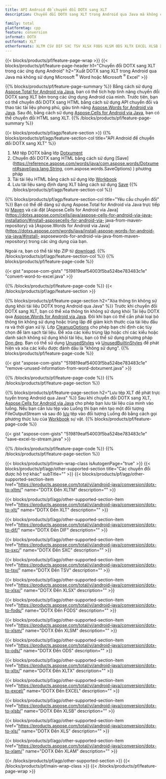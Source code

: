 ```yaml
---
title: API Android để chuyển đổi DOTX sang XLT
description: Chuyển đổi DOTX sang XLT trong Android qua Java mà không cần sử dụng Microsoft Word hoặc Microsoft Excel

family: total
platformtag: cpp
feature: conversion
informat: DOTX
outformat: XLT
otherformats: XLTM CSV DIF SXC TSV XLSX FODS XLSM ODS XLTX EXCEL XLSB XLS XLAM
---
```

{{< blocks/products/pf/feature-page-wrap >}}
{{< blocks/products/pf/feature-page-header h1="Chuyển đổi DOTX sang XLT trong các ứng dụng Android" h2="Xuất DOTX sang XLT trong Android qua Java mà không sử dụng Microsoft <sup>&reg;</sup> Word hoặc Microsoft <sup>&reg;</sup> Excel" >}}

{{% blocks/products/pf/feature-page-summary %}}
Bằng cách sử dụng [Aspose.Total for Android via Java](https://products.aspose.com/total/android-java/), bạn có thể tích hợp tính năng chuyển đổi DOTX sang XLT bên trong các ứng dụng Android của mình. Trước tiên, bạn có thể chuyển đổi DOTX sang HTML bằng cách sử dụng API chuyển đổi và thao tác tài liệu phong phú, giàu tính năng [Aspose.Words for Android via Java](https://products.aspose.com/words/android-java/). Sau đó, bằng cách sử dụng [Aspose.Cells for Android via Java](https://products.aspose.com/cells/android-java/), bạn có thể chuyển đổi HTML sang XLT. 
{{% /blocks/products/pf/feature-page-summary  %}}

{{< blocks/products/pf/agp/feature-section >}}
{{% blocks/products/pf/agp/feature-section-col title="API Android để chuyển đổi DOTX sang XLT" %}}
1. Mở tệp DOTX bằng lớp [Dotxument](https://reference.aspose.com/words/java/com.aspose.words/Dotxument)
2. Chuyển đổi DOTX sang HTML bằng cách sử dụng [Save](https://reference.aspose.com/words/java/com.aspose.words/Dotxument#save(java.lang.String, com.aspose.words.SaveOptions) ) phương pháp
3. Tải tài liệu HTML bằng cách sử dụng lớp [Workbook](https://reference.aspose.com/cells/java/com.aspose.cells/Workbook)
4. Lưu tài liệu sang định dạng XLT bằng cách sử dụng [Save](https://reference.aspose.com/cells/java/com.aspose.cells/workbook)
{{% /blocks/products/pf/agp/feature-section-col %}}

{{% blocks/products/pf/agp/feature-section-col title="Yêu cầu chuyển đổi" %}}
Bạn có thể dễ dàng sử dụng Aspose.Total for Android via Java trực tiếp từ [Maven](https://repository.aspose.com/webapp/#/artifacts/browse/tree/General/repo/com/aspose/aspose-total) và cài đặt [Aspose.Cells for Android via Java](https://dotxs.aspose.com/cells/java/aspose-cells-for-android-via-java-installation/#install-asposecells-for-android-via- java-from-maven-repository) và [Aspose.Words for Android via Java](https://dotxs.aspose.com/words/java/install-aspose-words-for-android-via-java/#install- asposewords-for-android-via-java-from-maven-repository) trong các ứng dụng của bạn.

Ngoài ra, bạn có thể tải tệp ZIP từ [download](https://downloads.aspose.com/total/androidjava).
{{% /blocks/products/pf/agp/feature-section-col %}}
{{% blocks/products/pf/feature-page-code %}}

{{< gist "aspose-com-gists" "519819eaf54003f5ba524be783483c1e" "convert-word-to-excel.java" >}}



{{% /blocks/products/pf/feature-page-code %}}
{{< /blocks/products/pf/agp/feature-section >}}

{{% blocks/products/pf/feature-page-section  h2="Xóa thông tin không sử dụng khỏi tài liệu DOTX trong Android qua Java" %}}
Trước khi chuyển đổi DOTX sang XLT, bạn có thể xóa thông tin không sử dụng khỏi Tài liệu DOTX qua [Aspose.Words for Android via Java](https://products.aspose.com/words/android-java/). Đôi khi bạn có thể cần phải loại bỏ thông tin không sử dụng hoặc trùng lặp để giảm kích thước của tài liệu đầu ra và thời gian xử lý. Lớp [CleanupOptions](https://reference.aspose.com/words/java/com.aspose.words/CleanupOptions) cho phép bạn chỉ định các tùy chọn để làm sạch tài liệu. Để xóa các kiểu trùng lặp hoặc chỉ các kiểu hoặc danh sách không sử dụng khỏi tài liệu, bạn có thể sử dụng phương pháp [Dọn dẹp](https://reference.aspose.com/words/java/com.aspose.words/Dotxument#cleanup ()). Bạn có thể sử dụng [UnusedStyles](https://reference.aspose.com/words/java/com.aspose.words/cleanupoptions#UnusedStyles) và [UnusedBuiltinStyles](https://reference.aspose.com/words/java) để phát hiện và xóa các kiểu được đánh dấu là "không sử dụng".
{{% blocks/products/pf/feature-page-code %}}

{{< gist "aspose-com-gists" "519819eaf54003f5ba524be783483c1e" "remove-unused-information-from-word-dotxument.java" >}}

{{% /blocks/products/pf/feature-page-code  %}}
{{% /blocks/products/pf/feature-page-section %}}

{{% blocks/products/pf/feature-page-section  h2="Lưu tệp XLT để phát trực tuyến trong Android qua Java" %}}
Sau khi chuyển đổi DOTX sang XLT, [Aspose.Cells for Android via Java](https://products.aspose.com/cells/android-java/) cho phép bạn lưu tài liệu của mình vào luồng. Nếu bạn cần lưu tệp vào Luồng thì bạn nên tạo một đối tượng FileOutputStream và sau đó [lưu](https://reference.aspose.com/cells/java/com.aspose.cells/workbook#save (java.io. OutputStream,% 20com.aspose.cells.SaveOptions)) tệp vào đối tượng Luồng đó bằng cách gọi phương thức lưu của [Workbook](https://reference.aspose.com/cells/java/com.aspose.cells/Workbook) sự vật.
{{% blocks/products/pf/feature-page-code %}}

{{< gist "aspose-com-gists" "519819eaf54003f5ba524be783483c1e" "save-excel-to-stream.java" >}}

{{% /blocks/products/pf/feature-page-code  %}}
{{% /blocks/products/pf/feature-page-section %}}

{{< blocks/products/pf/main-wrap-class isAutogenPage="true" >}}
{{< blocks/products/pf/agp/other-supported-section title="Các chuyển đổi được hỗ trợ khác" subTitle="" >}}
{{< blocks/products/pf/agp/other-supported-section-item href="https://products.aspose.com/total/vi/android-java/conversion/dotx-to-xltm/" name="DOTX Đến XLTM" description="" >}}

{{< blocks/products/pf/agp/other-supported-section-item href="https://products.aspose.com/total/vi/android-java/conversion/dotx-to-xlt/" name="DOTX Đến XLT" description="" >}}

{{< blocks/products/pf/agp/other-supported-section-item href="https://products.aspose.com/total/vi/android-java/conversion/dotx-to-dif/" name="DOTX Đến DIF" description="" >}}

{{< blocks/products/pf/agp/other-supported-section-item href="https://products.aspose.com/total/vi/android-java/conversion/dotx-to-sxc/" name="DOTX Đến SXC" description="" >}}

{{< blocks/products/pf/agp/other-supported-section-item href="https://products.aspose.com/total/vi/android-java/conversion/dotx-to-tsv/" name="DOTX Đến TSV" description="" >}}

{{< blocks/products/pf/agp/other-supported-section-item href="https://products.aspose.com/total/vi/android-java/conversion/dotx-to-xlsx/" name="DOTX Đến XLSX" description="" >}}

{{< blocks/products/pf/agp/other-supported-section-item href="https://products.aspose.com/total/vi/android-java/conversion/dotx-to-fods/" name="DOTX Đến FODS" description="" >}}

{{< blocks/products/pf/agp/other-supported-section-item href="https://products.aspose.com/total/vi/android-java/conversion/dotx-to-xlsm/" name="DOTX Đến XLSM" description="" >}}

{{< blocks/products/pf/agp/other-supported-section-item href="https://products.aspose.com/total/vi/android-java/conversion/dotx-to-ods/" name="DOTX Đến ODS" description="" >}}

{{< blocks/products/pf/agp/other-supported-section-item href="https://products.aspose.com/total/vi/android-java/conversion/dotx-to-xltx/" name="DOTX Đến XLTX" description="" >}}

{{< blocks/products/pf/agp/other-supported-section-item href="https://products.aspose.com/total/vi/android-java/conversion/dotx-to-excel/" name="DOTX Đến EXCEL" description="" >}}

{{< blocks/products/pf/agp/other-supported-section-item href="https://products.aspose.com/total/vi/android-java/conversion/dotx-to-xlsb/" name="DOTX Đến XLSB" description="" >}}

{{< blocks/products/pf/agp/other-supported-section-item href="https://products.aspose.com/total/vi/android-java/conversion/dotx-to-xls/" name="DOTX Đến XLS" description="" >}}

{{< blocks/products/pf/agp/other-supported-section-item href="https://products.aspose.com/total/vi/android-java/conversion/dotx-to-xlam/" name="DOTX Đến XLAM" description="" >}}


{{< /blocks/products/pf/agp/other-supported-section >}}
{{< /blocks/products/pf/main-wrap-class >}}
{{< /blocks/products/pf/feature-page-wrap >}}